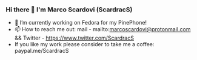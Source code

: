 ### Hi there 👋 I'm Marco Scardovi (ScardracS)

 - 🔭 I’m currently working on Fedora for my PinePhone!
 - 📫 How to reach me out: mail - mailto:marcoscardovi@protonmail.com && Twitter - https://www.twitter.com/ScardracS
 -    If you like my work please consider to take me a coffee: paypal.me/ScardracS
<!--
**ScardracS/ScardracS** is a ✨ _special_ ✨ repository because its `README.md` (this file) appears on your GitHub profile.

Here are some ideas to get you started:

- 🔭 I’m currently working on ...
- 🌱 I’m currently learning ...
- 👯 I’m looking to collaborate on ...
- 🤔 I’m looking for help with ...
- 💬 Ask me about ...
- 📫 How to reach me: ...
- 😄 Pronouns: ...
- ⚡ Fun fact: ...
-->
